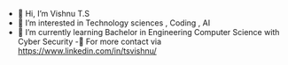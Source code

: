 - 👋 Hi, I’m Vishnu T.S
- 👀 I’m interested in Technology sciences , Coding , AI  
- 🌱 I’m currently learning  Bachelor in Engineering Computer Science with Cyber Security 
-📧 For more contact via https://www.linkedin.com/in/tsvishnu/ 
<!---
Vishnu2701-vishnu/Vishnu2701-vishnu is a ✨ special ✨ repository because its `README.md` (this file) appears on your GitHub profile.
You can click the Preview link to take a look at your changes.
--->
